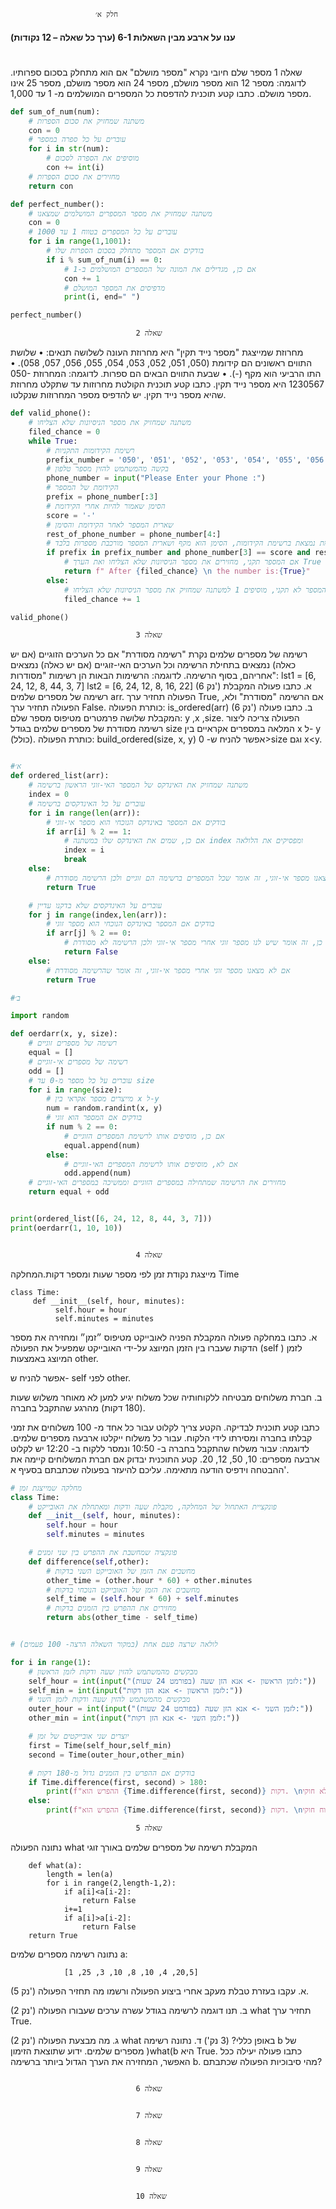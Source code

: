                        חלק א׳       
#### ענו על ארבע מבין השאלות 6-1 (ערך כל שאלה – 12 נקודות) 

# 
שאלה 1
מספר שלם חיובי נקרא "מספר מושלם" אם הוא מתחלק בסכום ספרותיו.
לדוגמה:
מספר 12 הוא מספר מושלם, מספר 24 הוא מספר מושלם, מספר 25 אינו מספר מושלם. כתבו קטע תוכנית להדפסת כל המספרים המושלמים מ- 1 עד 1,000.



```python
def sum_of_num(num):
    # משתנה שמחזיק את סכום הספרות
    con = 0
    # עוברים על כל ספרה במספר
    for i in str(num):
        # מוסיפים את הספרה לסכום
        con += int(i)
    # מחזירים את סכום הספרות
    return con

def perfect_number():
    # משתנה שמחזיק את מספר המספרים המושלמים שמצאנו
    con = 0
    # עוברים על כל המספרים בטווח 1 עד 1000
    for i in range(1,1001):
        # בודקים אם המספר מתחלק בסכום הספרות שלו
        if i % sum_of_num(i) == 0:
            # אם כן, מגדילים את המונה של המספרים המושלמים ב-1
            con += 1
            # מדפיסים את המספר המושלם
            print(i, end=" ")

perfect_number()
```

                                שאלה 2       
מחרוזת שמייצגת "מספר נייד תקין" היא מחרוזת העונה לשלושה תנאים: • שלושת התווים ראשונים הם קידומת (050, 051, 052, 053, 054, 055, 056, 057, 058). • התו הרביעי הוא מקף (-).
• שבעת התווים הבאים הם ספרות. לדוגמה: המחרוזת 050-1230567 היא מספר נייד תקין. כתבו קטע תוכנית הקולטת מחרוזות עד שתקלט מחרוזת שהיא מספר נייד תקין. יש להדפיס מספר המחרוזות שנקלטו.




```python
def valid_phone():
    # משתנה שמחזיק את מספר הניסיונות שלא הצליחו
    filed_chance = 0
    while True:
        # רשימת הקידומות התקניות
        prefix_number = '050', '051', '052', '053', '054', '055', '056', '057', '058'
        # בקשה מהמשתמש להזין מספר טלפון
        phone_number = input("Please Enter your Phone :")
        # הקידומת של המספר
        prefix = phone_number[:3]
        # הסימן שאמור להיות אחרי הקידומת
        score = '-'
        # שארית המספר לאחר הקידומת והסימן
        rest_of_phone_number = phone_number[4:]
        # בדיקה אם הקידומת נמצאת ברשימת הקידומות, הסימן הוא מקף ושארית המספר מורכבת מספרות בלבד
        if prefix in prefix_number and phone_number[3] == score and rest_of_phone_number.isnumeric():
            # אם המספר תקני, מחזירים את מספר הניסיונות שלא הצליחו ואת הערך True
            return f" After {filed_chance} \n the number is:{True}"
        else:
            # אם המספר לא תקני, מוסיפים 1 למשתנה שמחזיק את מספר הניסיונות שלא הצליחו
            filed_chance += 1

valid_phone()
```

                                שאלה 3  

 רשימה של מספרים שלמים נקרת "רשימה מסודרת" אם כל הערכים הזוגיים (אם יש כאלה) נמצאים בתחילת הרשימה וכל הערכים האי-זוגיים (אם יש כאלה) נמצאים אחריהם, בסוף הרשימה. לדוגמה: הרשימות הבאות הן רשימות "מסודרות":
                  lst1 = [6, 24, 12, 8, 44, 3, 7]
                  lst2 = [6, 24, 12, 8, 16, 22]
(6 נק') א. כתבו פעולה המקבלת רשימה של מספרים שלמים arr. הפעולה תחזיר ערך True, אם הרשימה "מסודרת" ולא, הפעולה תחזיר ערך False.
כותרת הפעולה:
is_ordered(arr)
(6 נק') ב. כתבו פעולה המקבלת שלושה פרמטרים מטיפוס מספר שלם: y ,x ,size.
הפעולה צריכה ליצור רשימה מסודרת של מספרים שלמים בגודל size המלאה במספרים אקראיים בין x ל- y (כולל). כותרת הפעולה:
                         build_ordered(size, x, y)
אפשר להניח ש- 0>size וגם x<y.

```python

#א׳
def ordered_list(arr):
    # משתנה שמחזיק את האינדקס של המספר האי-זוגי הראשון ברשימה
    index = 0
    # עוברים על כל האינדקסים ברשימה
    for i in range(len(arr)):
        # בודקים אם המספר באינדקס הנוכחי הוא מספר אי-זוגי
        if arr[i] % 2 == 1:
            # אם כן, שמים את האינדקס שלו במשתנה index ומפסיקים את הלולאה
            index = i
            break
    else:
        # אם לא מצאנו מספר אי-זוגי, זה אומר שכל המספרים ברשימה הם זוגיים ולכן הרשימה מסודרת
        return True

    # עוברים על האינדקסים שלא בדקנו עדיין
    for j in range(index,len(arr)):
        # בודקים אם המספר באינדקס הנוכחי הוא מספר זוגי
        if arr[j] % 2 == 0:
            # אם כן, זה אומר שיש לנו מספר זוגי אחרי מספר אי-זוגי ולכן הרשימה לא מסודרת
            return False
    else:
        # אם לא מצאנו מספר זוגי אחרי מספר אי-זוגי, זה אומר שהרשימה מסודרת
        return True

#ב׳

import random

def oerdarr(x, y, size):
    # רשימה של מספרים זוגיים
    equal = []
    # רשימה של מספרים אי-זוגיים
    odd = []
    # עוברים על כל מספר מ-0 עד size
    for i in range(size):
        # מייצרים מספר אקראי בין x ל-y
        num = random.randint(x, y)
        # בודקים אם המספר הוא זוגי
        if num % 2 == 0:
            # אם כן, מוסיפים אותו לרשימת המספרים הזוגיים
            equal.append(num)
        else:
            # אם לא, מוסיפים אותו לרשימת המספרים האי-זוגיים
            odd.append(num)
    # מחזירים את הרשימה שמתחילה במספרים הזוגיים וממשיכה במספרים האי-זוגיים
    return equal + odd


print(ordered_list([6, 24, 12, 8, 44, 3, 7]))
print(oerdarr(1, 10, 10))



```

                                שאלה 4
 מייצגת נקודת זמן לפי מספר שעות ומספר דקות.המחלקה Time

    
    class Time:
         def __init__(self, hour, minutes):
              self.hour = hour
              self.minutes = minutes


א. כתבו במחלקה  פעולה המקבלת הפניה לאובייקט מטיפוס  ״זמן״ ומחזירה את מספר הדקות שעברו בין הזמן המיוצג על-ידי האובייקט שמפעיל את הפעולה (self ) לזמן המיוצג באמצעות  other. 

אפשר להניח ש- self לפני other.

 ב. חברת משלוחים מבטיחה ללקוחותיה שכל משלוח יגיע למען לא מאוחר משלוש שעות (180 דקות) מהרגע שהתקבל בחברה. 

כתבו קטע תוכנית לבדיקה. הקטע צריך לקלוט עבור כל אחד מ- 100 משלוחים את זמני קבלתו בחברה ומסירתו לידי הלקוח. עבור כל משלוח ייקלטו ארבעה מספרים שלמים. לדוגמה: עבור משלוח שהתקבל בחברה ב- 10:50 ונמסר ללקוח ב- 12:20 יש לקלוט ארבעה מספרים: 10, 50, 12, 20. קטע התוכנית יבדוק אם חברת המשלוחים קיימה את ההבטחה וידפיס הודעה מתאימה. עליכם להיעזר בפעולה שכתבתם בסעיף א'. 


```python
# מחלקה שמייצגת זמן
class Time:
    # פונקציית האתחול של המחלקה, מקבלת שעה ודקות ומאתחלת את האובייקט
    def __init__(self, hour, minutes):
        self.hour = hour
        self.minutes = minutes

    # פונקציה שמחשבת את ההפרש בין שני זמנים
    def difference(self,other):
        # מחשבים את הזמן של האובייקט השני בדקות
        other_time = (other.hour * 60) + other.minutes
        # מחשבים את הזמן של האובייקט הנוכחי בדקות
        self_time = (self.hour * 60) + self.minutes
        # מחזירים את ההפרש בין הזמנים בדקות
        return abs(other_time - self_time)


# לולאה שרצה פעם אחת (במקור השאלה הרצה- 100 פעמים)

for i in range(1):
    # מבקשים מהמשתמש להזין שעה ודקות לזמן הראשון
    self_hour = int(input("לזמן הראשון -> אנא הזן שעה (בפורמט 24 שעות):"))
    self_min = int(input("לזמן הראשון -> אנא הזן דקות:"))
    # מבקשים מהמשתמש להזין שעה ודקות לזמן השני
    outer_hour = int(input("לזמן השני -> אנא הזן שעה (בפורמט 24 שעות):"))
    other_min = int(input("לזמן השני -> אנא הזן דקות:"))

    # יוצרים שני אובייקטים של זמן
    first = Time(self_hour,self_min)
    second = Time(outer_hour,other_min)

    # בודקים אם ההפרש בין הזמנים גדול מ-180 דקות
    if Time.difference(first, second) > 180:
        print(f"ההפרש הוא {Time.difference(first, second)} דקות. \nההפרש גדול מ-180 דקות, זהו משלוח לא חוקי.")
    else:
        print(f"ההפרש הוא {Time.difference(first, second)} דקות. \nזהו משלוח חוקי.")
```


                                שאלה 5

נתונה הפעולה what המקבלת רשימה של מספרים שלמים באורך זוגי

        def what(a):
            length = len(a)
            for i in range(2,length-1,2):
                if a[i]<a[i-2]:
                    return False
                i+=1
                if a[i]>a[i-2]:
                    return False
        return True

נתונה רשימה מספרים שלמים a:

                [1 ,25 ,3 ,10 ,8 ,10 ,4 ,20,5]


(5 נק') א. עקבו בעזרת טבלת מעקב אחרי ביצוע הפעולה ורשמו מה תחזיר הפעולה.

(2 נק') ב. תנו דוגמה לרשימה בגודל עשרה ערכים שעבורו הפעולה what תחזיר ערך True. 

(2 נק') ג. מה מבצעת הפעולה what באופן כללי? (3 נק') ד. נתונה רשימה b של מספרים שלמים. ידוע שתוצאת הזימון )what(b היא True.
כתבו פעולה יעילה ככל האפשר, המחזירה את הערך הגדול ביותר ברשימה b. מהי סיבוכיות הפעולה שכתבתם?


```python

```

                                שאלה 6




```python

```

                                שאלה 7 




```python

```

                                שאלה 8 




```python

```

                                שאלה 9




```python

```


                                שאלה 10


